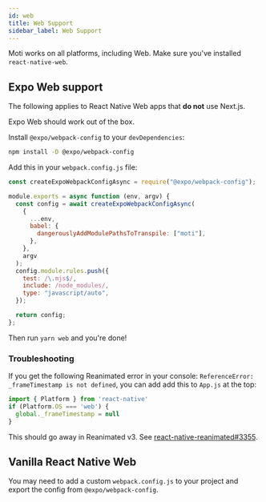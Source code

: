 ```yaml
---
id: web
title: Web Support
sidebar_label: Web Support
---
```


Moti works on all platforms, including Web. Make sure you've installed `react-native-web`.

## Expo Web support

The following applies to React Native Web apps that **do not** use Next.js.

Expo Web should work out of the box.

Install `@expo/webpack-config` to your `devDependencies`:

```bash npm2yarn
npm install -D @expo/webpack-config
```

Add this in your `webpack.config.js` file:

```js
const createExpoWebpackConfigAsync = require("@expo/webpack-config");

module.exports = async function (env, argv) {
  const config = await createExpoWebpackConfigAsync(
    {
      ...env,
      babel: {
        dangerouslyAddModulePathsToTranspile: ["moti"],
      },
    },
    argv
  );
  config.module.rules.push({
    test: /\.mjs$/,
    include: /node_modules/,
    type: "javascript/auto",
  });

  return config;
};
```

Then run `yarn web` and you're done!

### Troubleshooting

If you get the following Reanimated error in your console: `ReferenceError: _frameTimestamp is not defined`, you can add add this to `App.js` at the top:

```ts
import { Platform } from 'react-native'
if (Platform.OS === 'web') {
  global._frameTimestamp = null
}
```

This should go away in Reanimated v3. See [react-native-reanimated#3355](https://github.com/software-mansion/react-native-reanimated/issues/3355).

## Vanilla React Native Web

You may need to add a custom `webpack.config.js` to your project and export the config from `@expo/webpack-config`.

<!-- Next, create a custom `webpack.config.js` in the root of your Expo app, and paste the contents below:

`webpack.config.js`

```js
const createExpoWebpackConfigAsync = require('@expo/webpack-config')

module.exports = async function (env, argv) {
  const config = await createExpoWebpackConfigAsync(
    {
      ...env,
      // for moti 0.19+, you can remove @motify here
      babel: { dangerouslyAddModulePathsToTranspile: ['moti', '@motify'] },
    },
    argv
  )

  config.resolve.alias['framer-motion'] = 'framer-motion/dist/framer-motion'

  return config
}
```

Your app will now run with Expo Web! -->
